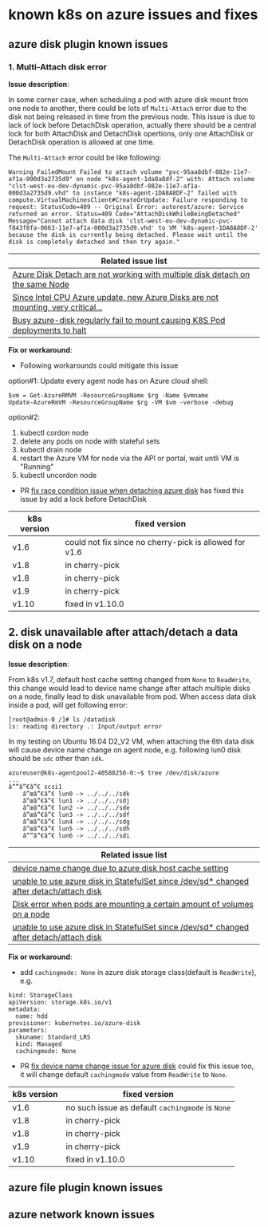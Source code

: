 # known k8s on azure issues and fixes

## azure disk plugin known issues
### 1. Multi-Attach disk error
**Issue description**:

In some corner case, when scheduling a pod with azure disk mount from one node to another, there could be lots of `Multi-Attach` error due to the disk not being released in time from the previous node. This issue is due to lack of lock before DetachDisk operation, actually there should be a central lock for both AttachDisk and DetachDisk opertions, only one AttachDisk or DetachDisk operation is allowed at one time.

The `Multi-Attach` error could be like following:
```
Warning	FailedMount	Failed to attach volume "pvc-95aa8dbf-082e-11e7-af1a-000d3a2735d9" on node "k8s-agent-1da8a8df-2" with: Attach volume "clst-west-eu-dev-dynamic-pvc-95aa8dbf-082e-11e7-af1a-000d3a2735d9.vhd" to instance "k8s-agent-1DA8A8DF-2" failed with compute.VirtualMachinesClient#CreateOrUpdate: Failure responding to request: StatusCode=409 -- Original Error: autorest/azure: Service returned an error. Status=409 Code="AttachDiskWhileBeingDetached" Message="Cannot attach data disk 'clst-west-eu-dev-dynamic-pvc-f843f8fa-0663-11e7-af1a-000d3a2735d9.vhd' to VM 'k8s-agent-1DA8A8DF-2' because the disk is currently being detached. Please wait until the disk is completely detached and then try again."
```

| Related issue list |
| ---- |
| [Azure Disk Detach are not working with multiple disk detach on the same Node](https://github.com/kubernetes/kubernetes/issues/60101) |
| [Since Intel CPU Azure update, new Azure Disks are not mounting, very critical... ](https://github.com/Azure/acs-engine/issues/2002) |
| [Busy azure-disk regularly fail to mount causing K8S Pod deployments to halt](https://github.com/Azure/ACS/issues/12) |

**Fix or workaround**:
 - Following workarounds could mitigate this issue
 
option#1: Update every agent node has on Azure cloud shell:
 ```
$vm = Get-AzureRMVM -ResourceGroupName $rg -Name $vmname  
Update-AzureRmVM -ResourceGroupName $rg -VM $vm -verbose -debug
 ```
option#2: 
1) kubectl cordon node
2) delete any pods on node with stateful sets
3) kubectl drain node
4) restart the Azure VM for node via the API or portal, wait untli VM is "Running"
5) kubectl uncordon node
 
 - PR [fix race condition issue when detaching azure disk](https://github.com/kubernetes/kubernetes/pull/60183) has fixed this issue by add a lock before DetachDisk

 | k8s version | fixed version |
| ---- | ---- |
| v1.6 | could not fix since no cherry-pick is allowed for v1.6 |
| v1.8 | in cherry-pick |
| v1.8 | in cherry-pick |
| v1.9 | in cherry-pick |
| v1.10 | fixed in v1.10.0 |

## 2. disk unavailable after attach/detach a data disk on a node
**Issue description**:

From k8s v1.7, default host cache setting changed from `None` to `ReadWrite`, this change would lead to device name change after attach multiple disks on a node, finally lead to disk unavailable from pod. When access data disk inside a pod, will get following error:
```
[root@admin-0 /]# ls /datadisk
ls: reading directory .: Input/output error
```

In my testing on Ubuntu 16.04 D2_V2 VM, when attaching the 6th data disk will cause device name change on agent node, e.g. following lun0 disk should be `sdc` other than `sdk`.
```
azureuser@k8s-agentpool2-40588258-0:~$ tree /dev/disk/azure
...
â””â”€â”€ scsi1
    â”œâ”€â”€ lun0 -> ../../../sdk
    â”œâ”€â”€ lun1 -> ../../../sdj
    â”œâ”€â”€ lun2 -> ../../../sde
    â”œâ”€â”€ lun3 -> ../../../sdf
    â”œâ”€â”€ lun4 -> ../../../sdg
    â”œâ”€â”€ lun5 -> ../../../sdh
    â””â”€â”€ lun6 -> ../../../sdi
```
 
| Related issue list |
| ---- |
| [device name change due to azure disk host cache setting](https://github.com/kubernetes/kubernetes/issues/60344) | 
| [unable to use azure disk in StatefulSet since /dev/sd* changed after detach/attach disk](https://github.com/kubernetes/kubernetes/issues/57444) |
| [Disk error when pods are mounting a certain amount of volumes on a node](https://github.com/Azure/AKS/issues/201) |
| [unable to use azure disk in StatefulSet since /dev/sd* changed after detach/attach disk](https://github.com/Azure/acs-engine/issues/1918) |

**Fix or workaround**:

 - add `cachingmode: None` in azure disk storage class(default is `ReadWrite`), e.g.
```
kind: StorageClass
apiVersion: storage.k8s.io/v1
metadata:
  name: hdd
provisioner: kubernetes.io/azure-disk
parameters:
  skuname: Standard_LRS
  kind: Managed
  cachingmode: None
```

 - PR [fix device name change issue for azure disk](https://github.com/kubernetes/kubernetes/pull/60346) could fix this issue too, it will change default `cachingmode` value from `ReadWrite` to `None`.
 
 | k8s version | fixed version |
| ---- | ---- |
| v1.6 | no such issue as default `cachingmode` is `None` |
| v1.8 | in cherry-pick |
| v1.8 | in cherry-pick |
| v1.9 | in cherry-pick |
| v1.10 | fixed in v1.10.0 |

## azure file plugin known issues


## azure network known issues
